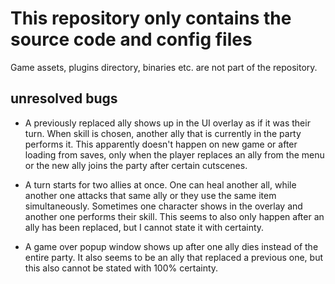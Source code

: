 # This repository only contains the source code and config files
Game assets, plugins directory, binaries etc. are not part of the repository.

## unresolved bugs

-   A previously replaced ally shows up in the UI overlay as if it was their turn. When skill is chosen, another ally that 
    is currently in the party performs it. This apparently doesn't happen on new game or after loading from saves, 
    only when the player replaces an ally from the menu or the new ally joins the party after certain cutscenes.

-   A turn starts for two allies at once. One can heal another all, while another one attacks that same ally 
    or they use the same item simultaneously. Sometimes one character shows in the overlay and another one performs their skill.
    This seems to also only happen after an ally has been replaced, but I cannot state it with certainty.

-   A game over popup window shows up after one ally dies instead of the entire party. It also seems to be an ally that replaced a previous one,
    but this also cannot be stated with 100% certainty.
